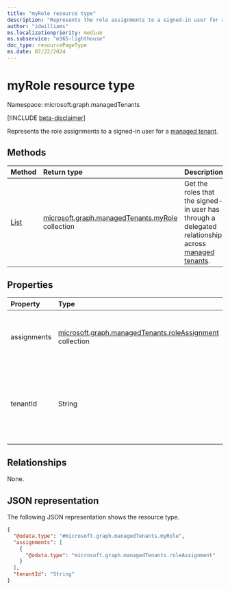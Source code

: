 ```yaml
---
title: "myRole resource type"
description: "Represents the role assignments to a signed-in user for a managed tenant."
author: "idwilliams"
ms.localizationpriority: medium
ms.subservice: "m365-lighthouse"
doc_type: resourcePageType
ms.date: 07/22/2024
---
```


# myRole resource type

Namespace: microsoft.graph.managedTenants

[!INCLUDE [beta-disclaimer](../../includes/beta-disclaimer.md)]

Represents the role assignments to a signed-in user for a [managed tenant](../resources/managedtenants-tenant.md).

## Methods
|Method|Return type|Description|
|:---|:---|:---|
|[List](../api/managedtenants-managedtenant-list-myroles.md)|[microsoft.graph.managedTenants.myRole](../resources/managedtenants-myrole.md) collection|Get the roles that the signed-in user has through a delegated relationship across [managed tenants](../resources/managedtenants-tenant.md).|

## Properties
|Property|Type|Description|
|:---|:---|:---|
|assignments|[microsoft.graph.managedTenants.roleAssignment](../resources/managedtenants-roleassignment.md) collection|A collection of role assignments for the [managed tenant](../resources/managedtenants-tenant.md).|
|tenantId|String|The Microsoft Entra tenant identifier for the [managed tenant](../resources/managedtenants-tenant.md). Optional. Read-only.|

## Relationships
None.

## JSON representation
The following JSON representation shows the resource type.
<!-- {
  "blockType": "resource",
  "keyProperty": "id",
  "@odata.type": "microsoft.graph.managedTenants.myRole",
  "openType": false
}
-->
``` json
{
  "@odata.type": "#microsoft.graph.managedTenants.myRole",
  "assignments": [
    {
      "@odata.type": "microsoft.graph.managedTenants.roleAssignment"
    }
  ],
  "tenantId": "String"
}
```
